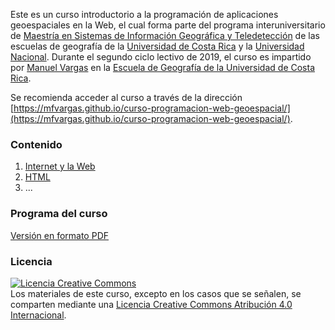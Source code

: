 Este es un curso introductorio a la programación de aplicaciones geoespaciales en la Web, el cual forma parte del programa interuniversitario de [Maestría en Sistemas de Información Geográfica y Teledetección](https://www.una.ac.cr/index.php/m-oferta-academica/sistemas-de-informacion-geografica-y-teledeteccion-maestria-en/visit) de las escuelas de geografía de la [Universidad de Costa Rica](https://www.ucr.ac.cr/) y la [Universidad Nacional](https://www.una.ac.cr/). Durante el segundo ciclo lectivo de 2019, el curso es impartido por [Manuel Vargas](https://github.com/mfvargas) en la [Escuela de Geografía de la Universidad de Costa Rica](https://www.geografia.fcs.ucr.ac.cr/).

Se recomienda acceder al curso a través de la dirección [https://mfvargas.github.io/curso-programacion-web-geoespacial/](https://mfvargas.github.io/curso-programacion-web-geoespacial/).

### Contenido
1. [Internet y la Web](https://mfvargas.github.io/curso-programacion-web-geoespacial/temas/internet-web.html)
2. [HTML](https://mfvargas.github.io/curso-programacion-web-geoespacial/temas/html.html)
3. ...

### Programa del curso
[Versión en formato PDF](https://github.com/mfvargas/curso-programacion-web-geoespacial/blob/master/programa/programa-curso.pdf)

### Licencia
<a rel="license" href="http://creativecommons.org/licenses/by/4.0/"><img alt="Licencia Creative Commons" style="border-width:0" src="https://i.creativecommons.org/l/by/4.0/88x31.png" /></a><br /><span xmlns:dct="http://purl.org/dc/terms/" property="dct:title">Los materiales de este curso, excepto en los casos que se señalen, se comparten mediante una <a rel="license" href="http://creativecommons.org/licenses/by/4.0/">Licencia Creative Commons Atribución 4.0 Internacional</a>.
